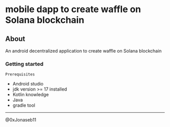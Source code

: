 # mobile dapp to create waffle on Solana blockchain

## About

An android decentralized application to create waffle on Solana blockchain

### Getting started

`Prerequisites`

- Android studio
- jdk version >= 17 installed
- Kotlin knowledge
- Java
- gradle tool

---------------------

@0xJonaseb11
